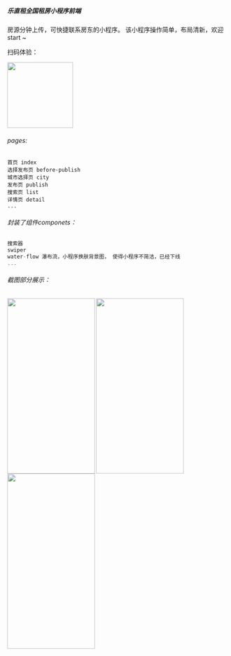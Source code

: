 ##### 乐直租全国租房小程序前端
房源分钟上传，可快捷联系房东的小程序。
该小程序操作简单，布局清新，欢迎 start ~

扫码体验：

<img src="https://szs-renting.oss-cn-shenzhen.aliyuncs.com/%E4%BD%BF%E7%94%A8%E6%88%AA%E5%9B%BE/%E5%BE%AE%E4%BF%A1%E5%B0%8F%E7%A8%8B%E5%BA%8F%E7%A0%81.jpg" width = "150" height = "150" div align=center />

###### pages:
```
首页 index
选择发布页 before-publish
城市选择页 city
发布页 publish
搜索页 list
详情页 detail
...
```
###### 封装了组件componets：
```javascript
搜索器
swiper
water-flow 瀑布流，小程序换肤背景图， 使得小程序不简洁，已经下线
...
```
###### 截图部分展示：

<img src="https://szs-renting.oss-cn-shenzhen.aliyuncs.com/%E4%BD%BF%E7%94%A8%E6%88%AA%E5%9B%BE/index.jpg" width = "200" height = "400"  align=left />
<img src="https://szs-renting.oss-cn-shenzhen.aliyuncs.com/%E4%BD%BF%E7%94%A8%E6%88%AA%E5%9B%BE/detail.jpg" width = "200" height = "400" aligh=left />
<img src="https://szs-renting.oss-cn-shenzhen.aliyuncs.com/%E4%BD%BF%E7%94%A8%E6%88%AA%E5%9B%BE/me.jpg" width = "200" height = "400" aligh=left />
